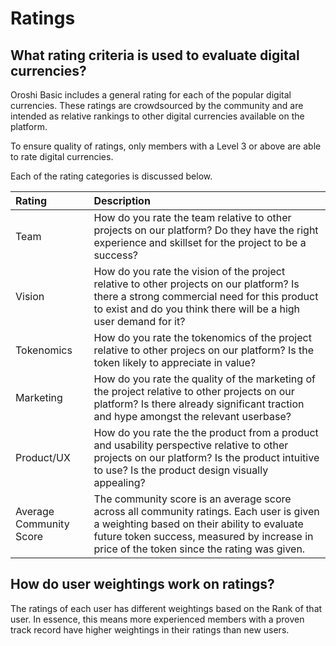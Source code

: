 # Ratings

## What rating criteria is used to evaluate digital currencies? 

Oroshi Basic includes a general rating for each of the popular digital currencies. These ratings are crowdsourced by the community and are intended as relative rankings to other digital currencies available on the platform. 

To ensure quality of ratings, only members with a Level 3 or above are able to rate digital currencies. 

Each of the rating categories is discussed below. 

| Rating  | Description |
| :--- | :--- |
| Team | How do you rate the team relative to other projects on our platform? Do they have the right experience and skillset for the project to be a success? |
| Vision | How do you rate the vision of the project relative to other projects on our platform? Is there a strong commercial need for this product to exist and do you think there will be a high user demand for it? |
| Tokenomics  | How do you rate the tokenomics of the project relative to other projecs on our platform? Is the token likely to appreciate in value? |
| Marketing | How do you rate the quality of the marketing of the project relative to other projects on our platform? Is there already significant traction and hype amongst the relevant userbase? |
| Product/UX  | How do you rate the the product from a product and usability perspective relative to other projects on our platform? Is the product intuitive to use? Is the product design visually appealing? |
| Average Community Score | The community score is an average score across all community ratings. Each user is given a weighting based on their ability to evaluate future token success, measured by increase in price of the token since the rating was given. |

## How do user weightings work on ratings? 

The ratings of each user has different weightings based on the Rank of that user. In essence, this means more experienced members with a proven track record have higher weightings in their ratings than new users. 




